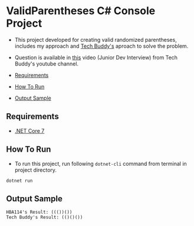 # ValidParentheses C# Console Project
- This project developed for creating valid randomized parentheses, includes my approach and [Tech Buddy's](https://www.youtube.com/watch?v=CEvBYUPQQMQ&ab_channel=TechBuddy) aproach to solve the problem.
- Question is available in [this](https://www.youtube.com/watch?v=qlWjzNdilBs&ab_channel=TechBuddy) video (Junior Dev Interview) from Tech Buddy's youtube channel.

- [Requirements](#requirements)
- [How To Run](#how-to-run)
- [Output Sample](#output-sample)

## Requirements
- [.NET Core 7](https://dotnet.microsoft.com/en-us/download/dotnet/7.0)

## How To Run
- To run this project, run following `dotnet-cli` command from terminal in project directory.
```shell
dotnet run
```
## Output Sample
```shell
HBA114's Result: ((())())
Tech Buddy's Result: (()()())
```
